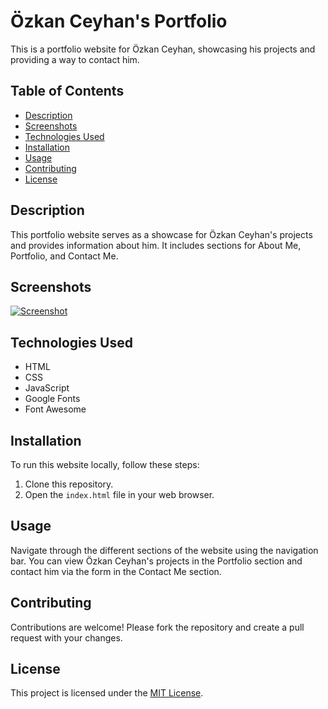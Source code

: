 # Özkan Ceyhan's Portfolio

This is a portfolio website for Özkan Ceyhan, showcasing his projects and providing a way to contact him.

## Table of Contents

- [Description](#description)
- [Screenshots](#screenshots)
- [Technologies Used](#technologies-used)
- [Installation](#installation)
- [Usage](#usage)
- [Contributing](#contributing)
- [License](#license)

## Description

This portfolio website serves as a showcase for Özkan Ceyhan's projects and provides information about him. It includes sections for About Me, Portfolio, and Contact Me.

## Screenshots

[![Screenshot](screenshot.png)](https://example.com)

## Technologies Used

- HTML
- CSS
- JavaScript
- Google Fonts
- Font Awesome

## Installation

To run this website locally, follow these steps:

1. Clone this repository.
2. Open the `index.html` file in your web browser.

## Usage

Navigate through the different sections of the website using the navigation bar. You can view Özkan Ceyhan's projects in the Portfolio section and contact him via the form in the Contact Me section.

## Contributing

Contributions are welcome! Please fork the repository and create a pull request with your changes.

## License

This project is licensed under the [MIT License](LICENSE).
